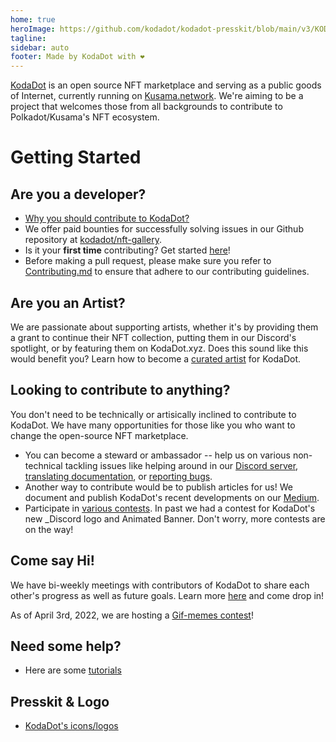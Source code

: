 ```yaml
---
home: true
heroImage: https://github.com/kodadot/kodadot-presskit/blob/main/v3/KODA_v3.png?raw=true
tagline: 
sidebar: auto
footer: Made by KodaDot with ❤️
---
```

[KodaDot](https://kodadot.xyz) is an open source NFT marketplace and serving as a public goods of Internet, currently running on [Kusama.network](https://kusama.network).
We're aiming to be a project that welcomes those from all backgrounds to contribute to Polkadot/Kusama's NFT ecosystem. 

# Getting Started

## Are you a developer?
  - [Why you should contribute to KodaDot?](developer.md)
  - We offer paid bounties for successfully solving issues in our Github repository at [kodadot/nft-gallery](https://github.com/kodadot/nft-gallery/issues/).
  - Is it your **first time** contributing? Get started [here](first_time.md)!
  - Before making a pull request, please make sure you refer to [Contributing.md](https://github.com/kodadot/nft-gallery/blob/main/CONTRIBUTING.md) to ensure that adhere to our contributing guidelines.

## Are you an Artist?
We are passionate about supporting artists, whether it's by providing them a grant to continue their NFT collection, putting them in our Discord's spotlight, or by featuring them on KodaDot.xyz. Does this sound like this would benefit you? Learn how to become a [curated artist](get_featured.md) for KodaDot.
 
## Looking to contribute to anything?
  You don't need to be technically or artisically inclined to contribute to KodaDot. We have many opportunities for those like you who want to change the open-source NFT marketplace.
  - You can become a steward or ambassador -- help us on various non-technical tackling issues like helping around in our 
  [Discord server](https://discord.gg/kodadot), [translating documentation](/incentives/translating-kodadot.md), or [reporting bugs](contests-programs.md#bug-bounty-program).
  - Another way to contribute would be to publish articles for us! We document and publish KodaDot's recent developments on our [Medium](writings.md).
  - Participate in [various contests](contests-programs.md). In past we had a contest for KodaDot's new _Discord logo and Animated Banner. Don't worry, more contests are on the way!

## Come say Hi!
We have bi-weekly meetings with contributors of KodaDot to share each other's progress as well as future goals. Learn more [here](meta-hours.md) and come drop in!

As of April 3rd, 2022, we are hosting a [Gif-memes contest](contests-programs.md#gif-meme-contest)!
 
 ## Need some help?
- Here are some [tutorials](tutorial-overview.md)
## Presskit & Logo
- [KodaDot's icons/logos](./presskit.md)
